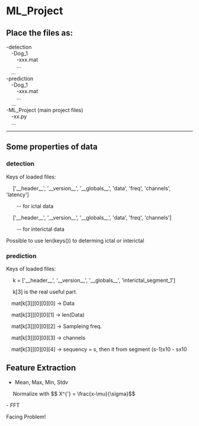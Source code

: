 # ML_Project

## Place the files as: ## 
  
-detection  
&emsp;-Dog_1  
&emsp;&emsp;-xxx.mat  
&emsp;&emsp;...  
&emsp;...  
-prediction  
&emsp;-Dog_1  
&emsp;&emsp;-xxx.mat  
&emsp;&emsp;...  
&emsp;...  
-ML_Project (main project files)  
&emsp;-xx.py  
&emsp;...

--- 

## Some properties of data ##  

### detection ###  

Keys of loaded files:  
<p> &emsp; ['__header__', '__version__', '__globals__', 'data', 'freq', 'channels', 'latency'] </p>
<p> &emsp;&emsp;-- for ictal data </p>
<p> &emsp; ['__header__', '__version__', '__globals__', 'data', 'freq', 'channels'] </p>
<p> &emsp;&emsp;-- for interictal data </p>
<p> Possible to use len(keys()) to determing ictal or interictal</p>  

### prediction ###  
Keys of loaded files:  
<p>&emsp; k = ['__header__', '__version__', '__globals__', 'interictal_segment_1'] </p>
<p>&emsp; k[3] is the real useful part.</p>
<p>&emsp;mat[k[3]][0][0][0] -> Data</p>
<p>&emsp;mat[k[3]][0][0][1] -> len(Data)</p>
<p>&emsp;mat[k[3]][0][0][2] -> Sampleing freq.</p>
<p>&emsp;mat[k[3]][0][0][3] -> channels</p>
<p>&emsp;mat[k[3]][0][0][4] -> sequency = s, then it from segment (s-1)x10 - sx10</p>

## Feature Extraction ##
- Mean, Max, Min, Stdv
<p>&emsp; Normalize with $$ X^{'} = \frac{x-\mu}{\sigma}$$ </p>
- FFT 
<p> Facing Problem!</p>
